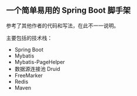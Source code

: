 ## 一个简单易用的 Spring Boot 脚手架

参考了其他作者的代码和写法，在此不一一说明。

主要包括的技术栈：
- Spring Boot
- Mybatis
- Mybatis-PageHelper
- 数据源连接池 Druid
- FreeMarker
- Redis
- Maven
